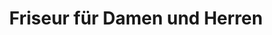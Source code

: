 ---
title: "Friseur für Damen und Herren"
url: /sankt-wolfgang/friseur-fuer-damen-und-herren/
shop: Friseur
---